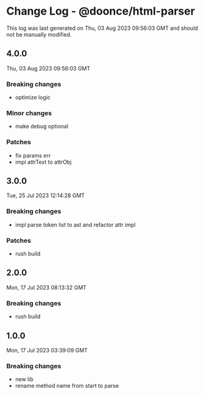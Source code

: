 # Change Log - @doonce/html-parser

This log was last generated on Thu, 03 Aug 2023 09:56:03 GMT and should not be manually modified.

## 4.0.0
Thu, 03 Aug 2023 09:56:03 GMT

### Breaking changes

- optimize logic

### Minor changes

- make debug optional

### Patches

- fix params err
- impl attrText to attrObj

## 3.0.0
Tue, 25 Jul 2023 12:14:28 GMT

### Breaking changes

- impl parse token list to ast and refactor attr impl

### Patches

- rush build

## 2.0.0
Mon, 17 Jul 2023 08:13:32 GMT

### Breaking changes

- rush build

## 1.0.0
Mon, 17 Jul 2023 03:39:09 GMT

### Breaking changes

- new lib
- rename method name from start to parse

